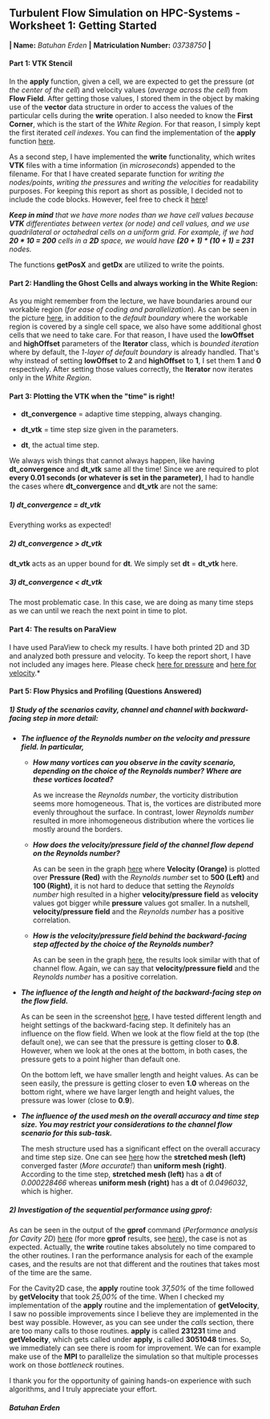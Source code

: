 ## Turbulent Flow Simulation on HPC-Systems - Worksheet 1: Getting Started

**| Name:** _Batuhan Erden_ **|** **Matriculation Number:** _03738750_ **|**

#### Part 1: VTK Stencil

In the **apply** function, given a cell, we are expected to get the pressure (_at the center of the cell_) and velocity values (_average across the cell_) from **Flow Field**. After getting those values, I stored them in the object by making use of the **vector** data structure in order to access the values of the particular cells during the **write** operation. I also needed to know the **First Corner**, which is the start of the _White Region_. For that reason, I simply kept the first iterated _cell indexes_. You can find the implementation of the **apply** function [here](https://gitlab.lrz.de/erdenbatuhan/hpc_turbulence_code_skeleton/-/blob/2472ab6961f6aef8f54b57d85470a64ac32e2f03/Source/Stencils/VTKStencil.cpp).

As a second step, I have implemented the **write** functionality, which writes **VTK** files with a time information (in _microseconds_) appended to the filename. For that I have created separate function for _writing the nodes/points_, _writing the pressures_ and _writing the velocities_ for readability purposes. For keeping this report as short as possible, I decided not to include the code blocks. However, feel free to check it [here](https://gitlab.lrz.de/erdenbatuhan/hpc_turbulence_code_skeleton/-/blob/2472ab6961f6aef8f54b57d85470a64ac32e2f03/Source/Stencils/VTKStencil.cpp)! 

_**Keep in mind** that we have more nodes than we have cell values because **VTK** differentiates between vertex (or node) and cell values, and we use quadrilateral or octahedral cells on a uniform grid. For example, if we had **20 * 10 = 200** cells in a **2D** space, we would have **(20 + 1) * (10 + 1) = 231** nodes._ 

The functions **getPosX** and **getDx** are utilized to write the points.

#### Part 2: Handling the Ghost Cells and always working in the White Region:

As you might remember from the lecture, we have boundaries around our workable region (_for ease of coding and parallelization_). As can be seen in the picture [here](https://gitlab.lrz.de/erdenbatuhan/hpc_turbulence_code_skeleton/-/blob/b3d2defa9ff808e20480ab7326e2cef8dc391b61/Doc/WS1/data/img/iterator_explained.png), in addition to the _default boundary_ where the workable region is covered by a single cell space, we also have some additional ghost cells that we need to take care. For that reason, I have used the **lowOffset** and **highOffset** parameters of the **Iterator** class, which is _bounded iteration_ where by default, the _1-layer of default boundary_ is already handled. That's why instead of setting **lowOffset** to **2** and **highOffset** to **1**, I set them **1** and **0** respectively. After setting those values correctly, the **Iterator** now iterates only in the _White Region_.

#### Part 3: Plotting the VTK when the "time" is right!

- **dt_convergence** = adaptive time stepping, always changing.

- **dt_vtk** = time step size given in the parameters.

- **dt**, the actual time step.

We always wish things that cannot always happen, like having **dt_convergence** and **dt_vtk** same all the time! Since we are required to plot **every 0.01 seconds (or whatever is set in the parameter)**, I had to handle the cases where **dt_convergence** and **dt_vtk** are not the same:

##### 1) dt_convergence = dt_vtk

Everything works as expected!

##### 2) dt_convergence > dt_vtk

**dt_vtk** acts as an upper bound for **dt**. We simply set **dt** = **dt_vtk** here.

##### 3) dt_convergence < dt_vtk

The most problematic case. In this case, we are doing as many time steps as we can until we reach the next point in time to plot.

#### Part 4: The results on ParaView

I have used ParaView to check my results. I have both printed 2D and 3D and analyzed both pressure and velocity. To keep the report short, I have not included any images here. Please check [here for pressure](https://gitlab.lrz.de/erdenbatuhan/hpc_turbulence_code_skeleton/-/tree/475535abbe5a111868121e2e216241d0d395b41d/Doc/WS1/data/out/pressure) and [here for velocity](https://gitlab.lrz.de/erdenbatuhan/hpc_turbulence_code_skeleton/-/tree/475535abbe5a111868121e2e216241d0d395b41d/Doc/WS1/data/out/velocity).*

#### Part 5: Flow Physics and Profiling (Questions Answered)

##### 1) Study of the scenarios cavity, channel and channel with backward-facing step in more detail:

- _**The influence of the Reynolds number on the velocity and pressure field. In particular,**_

  - _**How many vortices can you observe in the cavity scenario, depending on the choice of the Reynolds number? Where are these vortices located?**_

    As we increase the _Reynolds number_, the vorticity distribution seems more homogeneous. That is, the vortices are distributed more evenly throughout the surface. In contrast, lower _Reynolds number_ resulted in more inhomogeneous distribution where the vortices lie mostly around the borders.

  - _**How does the velocity/pressure field of the channel flow depend on the Reynolds number?**_

    As can be seen in the graph [here](https://gitlab.lrz.de/erdenbatuhan/hpc_turbulence_code_skeleton/-/blob/b3d2defa9ff808e20480ab7326e2cef8dc391b61/Doc/WS1/data/img/channel_vel-press_re.png) where **Velocity (Orange)** is plotted over **Pressure (Red)** with  the _Reynolds number_ set to **500 (Left)** and **100 (Right)**, it is not hard to deduce that setting the _Reynolds number_ high resulted in a higher **velocity/pressure field** as **velocity** values got bigger while **pressure** values got smaller. In a nutshell, **velocity/pressure field** and the _Reynolds number_ has a positive correlation.

  - _**How is the velocity/pressure field behind the backward-facing step affected by the choice of the Reynolds number?**_

    As can be seen in the graph [here](https://gitlab.lrz.de/erdenbatuhan/hpc_turbulence_code_skeleton/-/blob/b3d2defa9ff808e20480ab7326e2cef8dc391b61/Doc/WS1/data/img/backward_vel-press_re.png), the results look similar with that of channel flow. Again, we can say that **velocity/pressure field** and the _Reynolds number_ has a positive correlation.

- _**The influence of the length and height of the backward-facing step on the flow field.**_

  As can be seen in the screenshot [here](https://gitlab.lrz.de/erdenbatuhan/hpc_turbulence_code_skeleton/-/blob/b3d2defa9ff808e20480ab7326e2cef8dc391b61/Doc/WS1/data/img/backward_length-height.png), I have tested different length and height settings of the backward-facing step. It definitely has an influence on the flow field. When we look at the flow field at the top (the default one), we can see that the pressure is getting closer to **0.8**. However, when we look at the ones at the bottom, in both cases, the pressure gets to a point higher than default one.

  On the bottom left, we have smaller length and height values. As can be seen easily, the pressure is getting closer to even **1.0** whereas on the bottom right, where we have larger length and height values, the pressure was lower (close to **0.9**).

- _**The influence of the used mesh on the overall accuracy and time step size. You may restrict your considerations to the channel flow scenario for this sub-task.**_

  The mesh structure used has a significant effect on the overall accuracy and time step size. One can see [here](https://gitlab.lrz.de/erdenbatuhan/hpc_turbulence_code_skeleton/-/blob/b3d2defa9ff808e20480ab7326e2cef8dc391b61/Doc/WS1/data/img/channel_mesh.png) how the **stretched mesh (left)** converged faster (_More accurate!_) than **uniform mesh (right)**. According to the time step, **stretched mesh (left)** has a **dt** of _0.000228466_ whereas **uniform mesh (right)** has a **dt** of _0.0496032_, which is higher.

##### 2) Investigation of the sequential performance using gprof:

As can be seen in the output of the **gprof** command (_Performance analysis for Cavity 2D_) [here](https://gitlab.lrz.de/erdenbatuhan/hpc_turbulence_code_skeleton/-/blob/b3d2defa9ff808e20480ab7326e2cef8dc391b61/Doc/WS1/data/gprof/analysis_Cavity2D.txt) (for more **gprof** results, see [here](https://gitlab.lrz.de/erdenbatuhan/hpc_turbulence_code_skeleton/-/tree/b3d2defa9ff808e20480ab7326e2cef8dc391b61/Doc/WS1/data/gprof)), the case is not as expected. Actually, the **write** routine takes absolutely no time compared to the other routines. I ran the performance analysis for each of the example cases, and the results are not that different and the routines that takes most of the time are the same.

For the Cavity2D case, the **apply** routine took _37,50%_ of the time followed by **getVelocity** that took _25,00%_ of the time. When I checked my implementation of the **apply** routine and the implementation of **getVelocity**, I saw no possible improvements since I believe they are implemented in the best way possible. However, as you can see under the _calls_ section, there are too many calls to those routines. **apply** is called **231231** time and **getVelocity**, which gets called under **apply**, is called **3051048** times. So, we immediately can see there is room for improvement. We can for example make use of the **MPI** to parallelize the simulation so that multiple processes work on those _bottleneck_ routines.


I thank you for the opportunity of gaining hands-on experience with such algorithms, and I truly appreciate your effort.


#### _Batuhan Erden_

